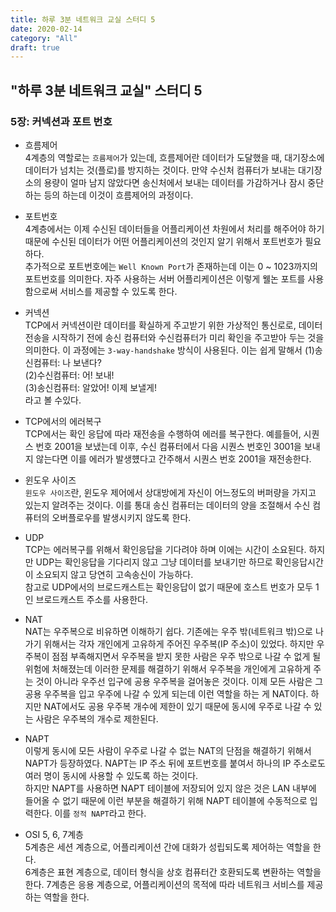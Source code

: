 ```yaml
---
title: 하루 3분 네트워크 교실 스터디 5
date: 2020-02-14
category: "All"
draft: true
---
```


## "하루 3분 네트워크 교실" 스터디 5

### 5장: 커넥션과 포트 번호

- 흐름제어  
  4계층의 역할로는 `흐름제어`가 있는데, 흐름제어란 데이터가 도달했을 때, 대기장소에 데이터가 넘치는 것(플로)를 방지하는 것이다. 만약 수신처 컴퓨터가 보내는 대기장소의 용량이 얼마 남지 않았다면 송신처에서 보내는 데이터를 가감하거나 잠시 중단하는 등의 하는데 이것이 흐름제어의 과정이다.
  
- 포트번호  
  4계층에서는 이제 수신된 데이터들을 어플리케이션 차원에서 처리를 해주어야 하기 때문에 수신된 데이터가 어떤 어플리케이션의 것인지 알기 위해서 포트번호가 필요하다.  
  추가적으로 포트번호에는 `Well Known Port`가 존재하는데 이는 0 ~ 1023까지의 포트번호를 의미한다. 자주 사용하는 서버 어플리케이션은 이렇게 웰논 포트를 사용함으로써 서비스를 제공할 수 있도록 한다.
  
- 커넥션  
  TCP에서 커넥션이란 데이터를 확실하게 주고받기 위한 가상적인 통신로로, 데이터 전송을 시작하기 전에 송신 컴퓨터와 수신컴퓨터가 미리 확인을 주고받아 두는 것을 의미한다. 이 과정에는 `3-way-handshake` 방식이 사용된다. 이는 쉽게 말해서 (1)송신컴퓨터: 나 보낸다?  
  (2)수신컴퓨터: 어! 보내!  
  (3)송신컴퓨터: 알았어! 이제 보낼게!  
  라고 볼 수있다.
  
- TCP에서의 에러복구  
  TCP에서는 확인 응답에 따라 재전송을 수행하여 에러를 복구한다. 예를들어, 시퀀스 번호 2001을 보냈는데 이후, 수신 컴퓨터에서 다음 시퀀스 번호인 3001을 보내지 않는다면 이를 에러가 발생헀다고 간주해서 시퀀스 번호 2001을 재전송한다.
  
- 윈도우 사이즈  
  `윈도우 사이즈`란, 윈도우 제어에서 상대방에게 자신이 어느정도의 버퍼량을 가지고 있는지 알려주는 것이다. 이를 통대 송신 컴퓨터는 데이터의 양을 조절해서 수신 컴퓨터의 오버플로우를 발생시키지 않도록 한다.
  
- UDP  
  TCP는 에러복구를 위해서 확인응답을 기다려야 하며 이에는 시간이 소요된다. 하지만 UDP는 확인응답을 기다리지 않고 그냥 데이터를 보내기만 하므로 확인응답시간이 소요되지 않고 당연히 고속송신이 가능하다.  
  참고로 UDP에서의 브로드캐스트는 확인응답이 없기 때문에 호스트 번호가 모두 1인 브로드캐스트 주소를 사용한다.
  
- NAT  
  NAT는 우주복으로 비유하면 이해하기 쉽다. 기존에는 우주 밖(네트워크 밖)으로 나가기 위해서는 각자 개인에게 고유하게 주어진 우주복(IP 주소)이 있었다. 하지만 우주복이 점점 부족해지면서 우주복을 받지 못한 사람은 우주 밖으로 나갈 수 없게 될 위험에 처해졌는데 이러한 문제를 해결하기 위해서 우주복을 개인에게 고유하게 주는 것이 아니라 우주선 입구에 공용 우주복을 걸어놓은 것이다. 이제 모든 사람은 그 공용 우주복을 입고 우주에 나갈 수 있게 되는데 이런 역할을 하는 게 NAT이다.
  하지만 NAT에서도 공용 우주복 개수에 제한이 있기 때문에 동시에 우주로 나갈 수 있는 사람은 우주복의 개수로 제한된다.
  
- NAPT  
  이렇게 동시에 모든 사람이 우주로 나갈 수 없는 NAT의 단점을 해결하기 위해서 NAPT가 등장하였다. NAPT는 IP 주소 뒤에 포트번호를 붙여서 하나의 IP 주소로도 여러 명이 동시에 사용할 수 있도록 하는 것이다.  
  하지만 NAPT를 사용하면 NAPT 테이블에 저장되어 있지 않은 것은 LAN 내부에 들어올 수 없기 때문에 이런 부분을 해결하기 위해 NAPT 테이블에 수동적으로 입력한다. 이를 `정적 NAPT`라고 한다.
  
- OSI 5, 6, 7계층  
  5계층은 세션 계층으로, 어플리케이션 간에 대화가 성립되도록 제어하는 역할을 한다.  
  6계층은 표현 계층으로, 데이터 형식을 상호 컴퓨터간 호환되도록 변환하는 역할을 한다.
  7계층은 응용 계층으로, 어플리케이션의 목적에 따라 네트워크 서비스를 제공하는 역할을 한다.